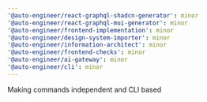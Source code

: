 ```yaml
---
'@auto-engineer/react-graphql-shadcn-generator': minor
'@auto-engineer/react-graphql-mui-generator': minor
'@auto-engineer/frontend-implementation': minor
'@auto-engineer/design-system-importer': minor
'@auto-engineer/information-architect': minor
'@auto-engineer/frontend-checks': minor
'@auto-engineer/ai-gateway': minor
'@auto-engineer/cli': minor
---
```


Making commands independent and CLI based
